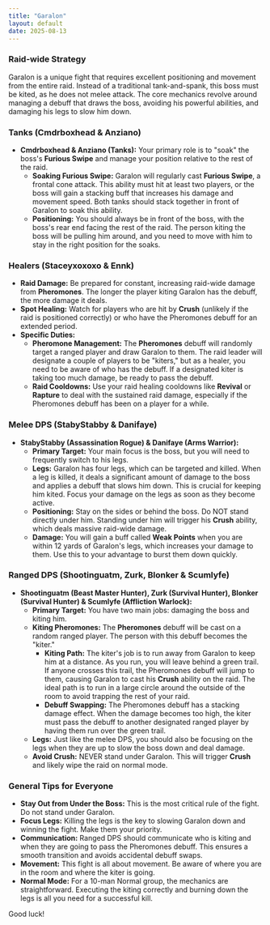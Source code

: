 ```yaml
---
title: "Garalon"
layout: default
date: 2025-08-13
---
```


### **Raid-wide Strategy**

Garalon is a unique fight that requires excellent positioning and movement from the entire raid. Instead of a traditional tank-and-spank, this boss must be kited, as he does not melee attack. The core mechanics revolve around managing a debuff that draws the boss, avoiding his powerful abilities, and damaging his legs to slow him down.

### **Tanks (Cmdrboxhead & Anziano)**

* **Cmdrboxhead & Anziano (Tanks):** Your primary role is to "soak" the boss's **Furious Swipe** and manage your position relative to the rest of the raid.
    * **Soaking Furious Swipe:** Garalon will regularly cast **Furious Swipe**, a frontal cone attack. This ability must hit at least two players, or the boss will gain a stacking buff that increases his damage and movement speed. Both tanks should stack together in front of Garalon to soak this ability.
    * **Positioning:** You should always be in front of the boss, with the boss's rear end facing the rest of the raid. The person kiting the boss will be pulling him around, and you need to move with him to stay in the right position for the soaks.

### **Healers (Staceyxoxoxo & Ennk)**

* **Raid Damage:** Be prepared for constant, increasing raid-wide damage from **Pheromones**. The longer the player kiting Garalon has the debuff, the more damage it deals.
* **Spot Healing:** Watch for players who are hit by **Crush** (unlikely if the raid is positioned correctly) or who have the Pheromones debuff for an extended period.
* **Specific Duties:**
    * **Pheromone Management:** The **Pheromones** debuff will randomly target a ranged player and draw Garalon to them. The raid leader will designate a couple of players to be "kiters," but as a healer, you need to be aware of who has the debuff. If a designated kiter is taking too much damage, be ready to pass the debuff.
    * **Raid Cooldowns:** Use your raid healing cooldowns like **Revival** or **Rapture** to deal with the sustained raid damage, especially if the Pheromones debuff has been on a player for a while.

### **Melee DPS (StabyStabby & Danifaye)**

* **StabyStabby (Assassination Rogue) & Danifaye (Arms Warrior):**
    * **Primary Target:** Your main focus is the boss, but you will need to frequently switch to his legs.
    * **Legs:** Garalon has four legs, which can be targeted and killed. When a leg is killed, it deals a significant amount of damage to the boss and applies a debuff that slows him down. This is crucial for keeping him kited. Focus your damage on the legs as soon as they become active.
    * **Positioning:** Stay on the sides or behind the boss. Do NOT stand directly under him. Standing under him will trigger his **Crush** ability, which deals massive raid-wide damage.
    * **Damage:** You will gain a buff called **Weak Points** when you are within 12 yards of Garalon's legs, which increases your damage to them. Use this to your advantage to burst them down quickly.

### **Ranged DPS (Shootinguatm, Zurk, Blonker & Scumlyfe)**

* **Shootinguatm (Beast Master Hunter), Zurk (Survival Hunter), Blonker (Survival Hunter) & Scumlyfe (Affliction Warlock):**
    * **Primary Target:** You have two main jobs: damaging the boss and kiting him.
    * **Kiting Pheromones:** The **Pheromones** debuff will be cast on a random ranged player. The person with this debuff becomes the "kiter."
        * **Kiting Path:** The kiter's job is to run away from Garalon to keep him at a distance. As you run, you will leave behind a green trail. If anyone crosses this trail, the Pheromones debuff will jump to them, causing Garalon to cast his **Crush** ability on the raid. The ideal path is to run in a large circle around the outside of the room to avoid trapping the rest of your raid.
        * **Debuff Swapping:** The Pheromones debuff has a stacking damage effect. When the damage becomes too high, the kiter must pass the debuff to another designated ranged player by having them run over the green trail.
    * **Legs:** Just like the melee DPS, you should also be focusing on the legs when they are up to slow the boss down and deal damage.
    * **Avoid Crush:** NEVER stand under Garalon. This will trigger **Crush** and likely wipe the raid on normal mode.

### **General Tips for Everyone**

* **Stay Out from Under the Boss:** This is the most critical rule of the fight. Do not stand under Garalon.
* **Focus Legs:** Killing the legs is the key to slowing Garalon down and winning the fight. Make them your priority.
* **Communication:** Ranged DPS should communicate who is kiting and when they are going to pass the Pheromones debuff. This ensures a smooth transition and avoids accidental debuff swaps.
* **Movement:** This fight is all about movement. Be aware of where you are in the room and where the kiter is going.
* **Normal Mode:** For a 10-man Normal group, the mechanics are straightforward. Executing the kiting correctly and burning down the legs is all you need for a successful kill.

Good luck!
